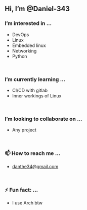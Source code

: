 ## Hi, I’m @Daniel-343
### I’m interested in ...
- DevOps
- Linux
- Embedded linux
- Networking
- Python
<br>

### I’m currently learning ...
- CI/CD with gitlab
- Inner workings of Linux
<br>

### I’m looking to collaborate on ...
- Any project
<br>

### 📫 How to reach me ...
- danthe34@gmail.com
<br>

### ⚡ Fun fact: ...
- I use Arch btw
